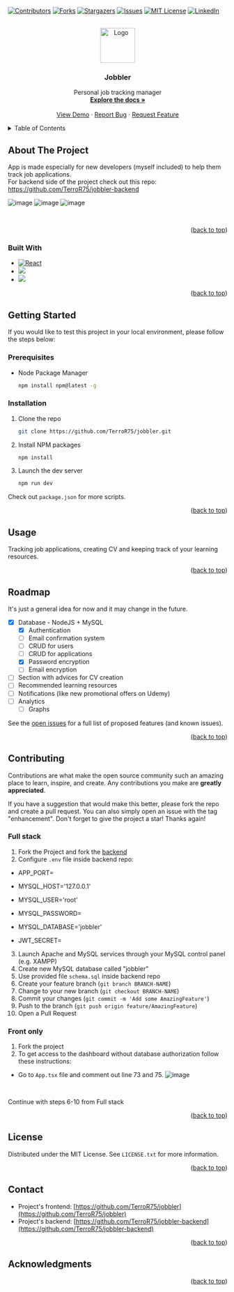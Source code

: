<!-- Improved compatibility of back to top link: See: https://github.com/othneildrew/Best-README-Template/pull/73 -->

<a name="readme-top"></a>

<!--
*** Thanks for checking out the Best-README-Template. If you have a suggestion
*** that would make this better, please fork the repo and create a pull request
*** or simply open an issue with the tag "enhancement".
*** Don't forget to give the project a star!
*** Thanks again! Now go create something AMAZING! :D
-->

<!-- PROJECT SHIELDS -->
<!--
*** I'm using markdown "reference style" links for readability.
*** Reference links are enclosed in brackets [ ] instead of parentheses ( ).
*** See the bottom of this document for the declaration of the reference variables
*** for contributors-url, forks-url, etc. This is an optional, concise syntax you may use.
*** https://www.markdownguide.org/basic-syntax/#reference-style-links
-->

[![Contributors][contributors-shield]][contributors-url]
[![Forks][forks-shield]][forks-url]
[![Stargazers][stars-shield]][stars-url]
[![Issues][issues-shield]][issues-url]
[![MIT License][license-shield]][license-url]
[![LinkedIn][linkedin-shield]][linkedin-url]

<!-- PROJECT LOGO -->
<br />
<div align="center">
  <a href="https://github.com/TerroR75/jobbler">
    <img src="images/logo.png" alt="Logo" width="80" height="80">
  </a>

<h3 align="center">Jobbler</h3>

  <p align="center">
    Personal job tracking manager
    <br />
    <a href="https://github.com/TerroR75/jobbler"><strong>Explore the docs »</strong></a>
    <br />
    <br />
    <a href="https://github.com/TerroR75/jobbler">View Demo</a>
    ·
    <a href="https://github.com/TerroR75/jobbler/issues">Report Bug</a>
    ·
    <a href="https://github.com/TerroR75/jobbler/issues">Request Feature</a>
  </p>
</div>

<!-- TABLE OF CONTENTS -->
<details>
  <summary>Table of Contents</summary>
  <ol>
    <li>
      <a href="#about-the-project">About The Project</a>
      <ul>
        <li><a href="#built-with">Built With</a></li>
      </ul>
    </li>
    <li>
      <a href="#getting-started">Getting Started</a>
      <ul>
        <li><a href="#prerequisites">Prerequisites</a></li>
        <li><a href="#installation">Installation</a></li>
      </ul>
    </li>
    <li><a href="#usage">Usage</a></li>
    <li><a href="#roadmap">Roadmap</a></li>
    <li><a href="#contributing">Contributing</a></li>
    <li><a href="#license">License</a></li>
    <li><a href="#contact">Contact</a></li>
    <li><a href="#acknowledgments">Acknowledgments</a></li>
  </ol>
</details>

<!-- ABOUT THE PROJECT -->

## About The Project

App is made especially for new developers (myself included) to help them track job applications. <br>
For backend side of the project check out this repo:
https://github.com/TerroR75/jobbler-backend

![image](https://user-images.githubusercontent.com/83674512/225723540-49f138be-c3dc-4545-bd73-d4fb98cb64d2.png)
![image](https://user-images.githubusercontent.com/83674512/225723671-b79851cc-9a35-40df-ac37-3e5b5f786e7d.png)
![image](https://user-images.githubusercontent.com/83674512/225723762-66525f6d-2b6b-4ed2-b31c-841c8c08f5c5.png)

<br>

<p align="right">(<a href="#readme-top">back to top</a>)</p>

### Built With

<!-- - [![Next][next.js]][next-url] -->

- [![React][react.js]][react-url]
- <img src='https://img.shields.io/badge/Material--UI-0081CB?style=for-the-badge&logo=mui&logoColor=white'>
- <img src='https://img.shields.io/badge/TypeScript-007ACC?style=for-the-badge&logo=typescript&logoColor=white'>
    <!-- - [![Vue][vue.js]][vue-url] -->
    <!-- - [![Angular][angular.io]][angular-url] -->
    <!-- - [![Svelte][svelte.dev]][svelte-url] -->
  <!-- - [![Laravel][laravel.com]][laravel-url] -->
  <!-- - [![Bootstrap][bootstrap.com]][bootstrap-url] -->
  <!-- - [![JQuery][jquery.com]][jquery-url] -->

<p align="right">(<a href="#readme-top">back to top</a>)</p>

<!-- GETTING STARTED -->

## Getting Started

If you would like to test this project in your local environment, please follow the steps below:

### Prerequisites

- Node Package Manager
  ```sh
  npm install npm@latest -g
  ```

### Installation

<!-- 1. Get a free API Key at [https://example.com](https://example.com) -->

1. Clone the repo
   ```sh
   git clone https://github.com/TerroR75/jobbler.git
   ```
2. Install NPM packages
   ```sh
   npm install
   ```
3. Launch the dev server
   ```sh
   npm run dev
   ```

Check out `package.json` for more scripts.

<p align="right">(<a href="#readme-top">back to top</a>)</p>

<!-- USAGE EXAMPLES -->

## Usage

Tracking job applications, creating CV and keeping track of your learning resources.

<!-- _For more examples, please refer to the [Documentation](https://example.com)_ -->

<p align="right">(<a href="#readme-top">back to top</a>)</p>

<!-- ROADMAP -->

## Roadmap

It's just a general idea for now and it may change in the future.

- [x] Database - NodeJS + MySQL
  - [x] Authentication
  - [ ] Email confirmation system
  - [ ] CRUD for users
  - [ ] CRUD for applications
  - [x] Password encryption
  - [ ] Email encryption
- [ ] Section with advices for CV creation
- [ ] Recommended learning resources
- [ ] Notifications (like new promotional offers on Udemy)
- [ ] Analytics
  - [ ] Graphs

See the [open issues](https://github.com/TerroR75/jobbler/issues) for a full list of proposed features (and known issues).

<p align="right">(<a href="#readme-top">back to top</a>)</p>

<!-- CONTRIBUTING -->

## Contributing

Contributions are what make the open source community such an amazing place to learn, inspire, and create. Any contributions you make are **greatly appreciated**.

If you have a suggestion that would make this better, please fork the repo and create a pull request. You can also simply open an issue with the tag "enhancement".
Don't forget to give the project a star! Thanks again!

### Full stack

1. Fork the Project and fork the [backend](https://github.com/TerroR75/jobbler-backend)
2. Configure `.env` file inside backend repo:

- APP_PORT=

- MYSQL_HOST='127.0.0.1'
- MYSQL_USER='root'
- MYSQL_PASSWORD=
- MYSQL_DATABASE='jobbler'

- JWT_SECRET=

3. Launch Apache and MySQL services through your MySQL control panel (e.g. XAMPP)
4. Create new MySQL database called "jobbler"
5. Use provided file `schema.sql` inside backend repo
6. Create your feature branch (`git branch BRANCH-NAME`)
7. Change to your new branch (`git checkout BRANCH-NAME`)
8. Commit your changes (`git commit -m 'Add some AmazingFeature'`)
9. Push to the branch (`git push origin feature/AmazingFeature`)
10. Open a Pull Request

### Front only

1. Fork the project
2. To get access to the dashboard without database authorization follow these instructions:

- Go to `App.tsx` file and comment out line 73 and 75.
![image](https://user-images.githubusercontent.com/83674512/226416428-dd117123-ec27-4108-9eb3-8e21b87cc370.png)

  <br>

Continue with steps 6-10 from Full stack

<p align="right">(<a href="#readme-top">back to top</a>)</p>

<!-- LICENSE -->

## License

Distributed under the MIT License. See `LICENSE.txt` for more information.

<p align="right">(<a href="#readme-top">back to top</a>)</p>

<!-- CONTACT -->

## Contact

- Project's frontend: [https://github.com/TerroR75/jobbler](https://github.com/TerroR75/jobbler)
- Project's backend: [https://github.com/TerroR75/jobbler-backend](https://github.com/TerroR75/jobbler-backend)

<p align="right">(<a href="#readme-top">back to top</a>)</p>

<!-- ACKNOWLEDGMENTS -->

## Acknowledgments

<!-- - [MaterialUI](https://mui.com) -->

<p align="right">(<a href="#readme-top">back to top</a>)</p>

<!-- MARKDOWN LINKS & IMAGES -->
<!-- https://www.markdownguide.org/basic-syntax/#reference-style-links -->

[contributors-shield]: https://img.shields.io/github/contributors/TerroR75/jobbler.svg?style=for-the-badge
[contributors-url]: https://github.com/TerroR75/jobbler/graphs/contributors
[forks-shield]: https://img.shields.io/github/forks/TerroR75/jobbler.svg?style=for-the-badge
[forks-url]: https://github.com/TerroR75/jobbler/network/members
[stars-shield]: https://img.shields.io/github/stars/TerroR75/jobbler.svg?style=for-the-badge
[stars-url]: https://github.com/TerroR75/jobbler/stargazers
[issues-shield]: https://img.shields.io/github/issues/TerroR75/jobbler.svg?style=for-the-badge
[issues-url]: https://github.com/TerroR75/jobbler/issues
[license-shield]: https://img.shields.io/github/license/TerroR75/jobbler.svg?style=for-the-badge
[license-url]: https://github.com/TerroR75/jobbler/blob/master/LICENSE.txt
[linkedin-shield]: https://img.shields.io/badge/-LinkedIn-black.svg?style=for-the-badge&logo=linkedin&colorB=555
[linkedin-url]: https://linkedin.com/in/kamil-sulimierski-5610531b5/
[product-screenshot]: images/screenshot.png
[next.js]: https://img.shields.io/badge/next.js-000000?style=for-the-badge&logo=nextdotjs&logoColor=white
[next-url]: https://nextjs.org/
[react.js]: https://img.shields.io/badge/React-20232A?style=for-the-badge&logo=react&logoColor=61DAFB
[react-url]: https://reactjs.org/
[vue.js]: https://img.shields.io/badge/Vue.js-35495E?style=for-the-badge&logo=vuedotjs&logoColor=4FC08D
[vue-url]: https://vuejs.org/
[angular.io]: https://img.shields.io/badge/Angular-DD0031?style=for-the-badge&logo=angular&logoColor=white
[angular-url]: https://angular.io/
[svelte.dev]: https://img.shields.io/badge/Svelte-4A4A55?style=for-the-badge&logo=svelte&logoColor=FF3E00
[svelte-url]: https://svelte.dev/
[laravel.com]: https://img.shields.io/badge/Laravel-FF2D20?style=for-the-badge&logo=laravel&logoColor=white
[laravel-url]: https://laravel.com
[bootstrap.com]: https://img.shields.io/badge/Bootstrap-563D7C?style=for-the-badge&logo=bootstrap&logoColor=white
[bootstrap-url]: https://getbootstrap.com
[jquery.com]: https://img.shields.io/badge/jQuery-0769AD?style=for-the-badge&logo=jquery&logoColor=white
[jquery-url]: https://jquery.com
